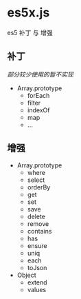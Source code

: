 # es5x.js
es5 补丁 与 增强

## 补丁
*部分较少使用的暂不实现*
* Array.prototype
	* forEach
	* filter
	* indexOf
	* map
	* ...

## 增强
* Array.prototype
	* where
	* select
	* orderBy
	* get
	* set
	* save
	* delete
	* remove
	* contains
	* has
	* ensure
	* uniq
	* each
	* toJson
* Object
	* extend
	* values
